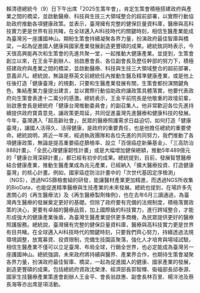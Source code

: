 賴清德總統今（9）日下午出席「2025生策年會」，肯定生策會積極搭建政府與產業之間的橋梁，並啟動醫療、科技與生技三大領域整合的超前部署，以實際行動協助政府推動各項健康政策。並表示，臺灣擁有完整的健保巨量資料庫，醫療與高科技實力更是世界有目共睹，在全球邁入AI科技時代的關鍵時刻，相信生醫產業能成為臺灣另一座護國神山。期盼生策會持續凝聚各界力量，扮演政府最佳智庫與橋梁，一起為促進國人健康與國家產業發展創造更豐碩的成果。總統致詞時表示，今天很高興能再次和生策會的先進共聚一堂，一起推動大健康產業。並提到，生策會創立以來，在王金平創辦人、翁啟惠會長、各位副會長及歷任幹部的努力下，積極搭建政府與產業之間的橋梁，並啟動醫療、科技與生技三大領域整合的超前部署，意義非凡。總統說，無論是蔡英文前總統任內推動生醫及精準健康產業，或是他上任後打造「健康臺灣」的規劃，只要和生醫產業發展有關，生策會都扮演關鍵角色，集結產業力量提出建言，並以實際行動協助政府讓政策具體落實，他要代表政府向生策會表達十二萬分的感激。總統表示，王金平前院長是他敬重的政壇前輩，翁啟惠會長是總統府「健康台灣推動委員會」的副召集人。他非常歡迎各位先進持續提供政府寶貴意見，讓政策更周延，共同促進臺灣先進醫療和健康科技的發展。今年，臺灣邁入「超高齡社會」，民眾的醫療照護需求日益迫切，如何打造「健康臺灣」，讓國人活得久、活得健康，是政府的重要責任，也是他擔任總統的重要使命。總統說明，將近一年來，經過執政團隊和各位先進的共同努力，我們推動了各項健康政策，無論是提高重要癌症篩檢率、設立「百億癌症新藥基金」、「三高防治888計畫」、「全民心理健康韌性計畫」或是大幅增加健保總額，推動5年489億元的「健康台灣深耕計畫」，都已經有初步的成果。總統提到，目前，發展智慧醫療結合健康產業，推動生醫產業成為兆元產業，已經納入「擴大醫療投資、打造健康臺灣」的核心計畫。例如，國家癌症防治計畫中的「次世代基因定序檢測」（NGS），透過NGS篩檢套組的研發，能讓醫材產業更加精進，而透過NGS所收集的BioData，也能促進精準醫療與生技產業的未來發展。總統也提到，在場許多先進關心的《再生醫療法》及《再生醫療製劑條例》，也在去年6月三讀通過，為臺灣再生醫療的發展奠定更好的基礎。但除了政府要有完備的法規制度，積極落實政策的決心，更要有卓越的醫療品質，加上國際級的科技實力，進行跨域整合，才能形成強大的健康產業後盾，為臺灣生醫產業提供更多商機，為民眾提供更好的醫療照護服務。總統說，臺灣擁有完整的健保巨量資料庫，醫療與高科技實力更是世界有目共睹。在全球邁入AI科技時代的關鍵時刻，只要我們齊心努力，持續透過法規環境調整，放寬募資、投資限制，完備生技園區聚落，強化人才培育與場域試驗，相信生醫產業不僅可以立足臺灣、布局全球，行銷全世界，也必定能成為臺灣另一座護國神山。總統強調，未來政府將持續與醫界、產業界合作，也期待生策會凝聚各界力量，扮演政府最佳智庫、橋梁，一起為促進國人的健康、國家產業的發展，創造更豐碩的成果。包括總統府資政沈榮津、經濟部長郭智輝、衛福部長邱泰源、國家生技醫療產業策進會創辦人王金平、會長翁啟惠、副會長林百里、楊泮池及蔡長海等亦出席是項活動。